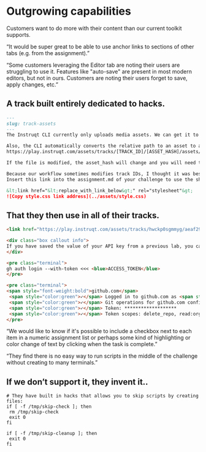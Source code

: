 # Outgrowing capabilities

Customers want to do more with their content than our current toolkit supports.

“It would be super great to be able to use anchor links to sections of other tabs (e.g. from the assignment).”

“Some customers leveraging the Editor tab are noting their users are struggling to use it. Features like "auto-save" are present in most modern editors, but not in ours. Customers are noting their users forget to save, apply changes, etc.”

## A track built entirely dedicated to hacks.

```markdown
---
slug: track-assets
---
The Instruqt CLI currently only uploads media assets. We can get it to upload a css file by linking to it as a (broken) image.

Also, the CLI automatically converts the relative path to an asset to a full url in the format:
https://play.instruqt.com/assets/tracks/[TRACK_ID]/[ASSET_HASH]/assets/file.name

If the file is modified, the asset_hash will change and you will need to update any links to it.

Because our workflow sometimes modifies track IDs, I thought it was best to store the shared asset(s) in a dedicated track that shouldn't have a changing id.
Insert this link into the assignment.md of your challenge to use the shared style.css file:

&lt;link href="&lt;replace_with_link_below&gt;" rel="stylesheet"&gt;
![Copy style.css link address](../assets/style.css)
```

## That they then use in all of their tracks.

```markdown
<link href="https://play.instruqt.com/assets/tracks/hwckp0sgmmyg/aeaf29137dc322e07be4cc4cd1b3205b/assets/style.css" rel="stylesheet">

<div class="box callout info">
If you have saved the value of your API key from a previous lab, you can re-use it here. Otherwise, follow the link provided in the terminal output to create a new API key.
</div>

<pre class="terminal">
gh auth login --with-token <<< <blue>ACCESS_TOKEN</blue>
</pre>

<pre class="terminal">
<span style="font-weight:bold">github.com</span>
 <span style="color:green">✓</span> Logged in to github.com as <span style="color:grey;font-weight:bold"> GITHUB-USER </span> (/root/.config/gh/hosts.yml)
 <span style="color:green">✓</span> Git operations for github.com configured to use <span style="font-weight:bold">https</span> protocol.
 <span style="color:green">✓</span> Token: *******************
 <span style="color:green">✓</span> Token scopes: delete_repo, read:org, repo, user, workflow
</pre>
```

“We would like to know if it's possible to include a checkbox next to each item in a numeric assignment list or perhaps some kind of highlighting or color change of text by clicking when the task is complete.”

“They find there is no easy way to run scripts in the middle of the challenge without creating to many terminals.”

## If we don’t support it, they invent it..

```shell
# They have built in hacks that allows you to skip scripts by creating files:
if [ -f /tmp/skip-check ]; then
 rm /tmp/skip-check
 exit 0
fi

if [ -f /tmp/skip-cleanup ]; then
 exit 0
fi
```
